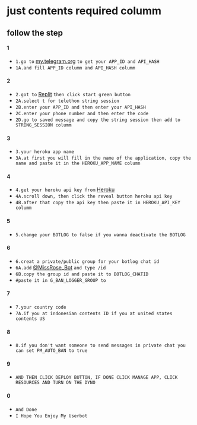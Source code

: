 # just contents required columm
## follow the step
#### 1
- `1.go to` [my.telegram.org](my.telegram.org) `to get your APP_ID and API_HASH`
- `1A.and fill APP_ID columm and API_HASH columm`
#### 2
- `2.got to` [Replit](https://replit.com/@fahrial2310/AlvinStringSession) `then click start green button`
- `2A.select t for telethon string session`
- `2B.enter your APP_ID and then enter your API_HASH`
- `2C.enter your phone number and then enter the code`
- `2D.go to saved message and copy the string session then add to STRING_SESSION columm`
#### 3
- `3.your heroku app name`
- `3A.at first you will fill in the name of the application, copy the name and paste it in the HEROKU_APP_NAME column`
#### 4
- `4.get your heroku api key from` [Heroku](https://dashboard.heroku.com/account)
- `4A.scroll down, then click the reveal button heroku api key`
- `4B.after that copy the api key then paste it in HEROKU_API_KEY columm`
#### 5
- `5.change your BOTLOG to false if you wanna deactivate the BOTLOG`
#### 6
- `6.creat a private/public group for your botlog chat id`
- `6A.add` [@MissRose_Bot](t.me/MissRose_Bot) `and type /id`
- `6B.copy the group id and paste it to BOTLOG_CHATID`
- `#paste it in G_BAN_LOGGER_GROUP to`
#### 7
- `7.your country code`
- `7A.if you at indonesian contents ID if you at united states contents US`
#### 8
- `8.if you don't want someone to send messages in private chat you can set PM_AUTO_BAN to true`
#### 9
- `AND THEN CLICK DEPLOY BUTTON, IF DONE CLICK MANAGE APP, CLICK RESOURCES AND TURN ON THE DYNO`
#### 0
- `And Done`
- `I Hope You Enjoy My Userbot `
